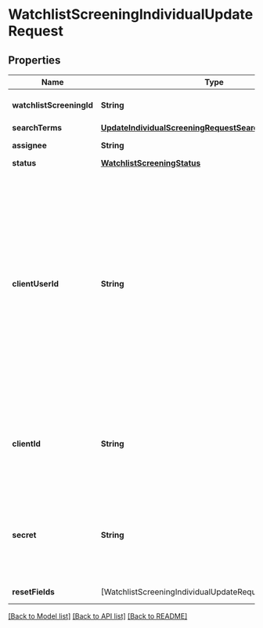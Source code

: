 # WatchlistScreeningIndividualUpdateRequest

## Properties
Name | Type | Description | Notes
------------ | ------------- | ------------- | -------------
**watchlistScreeningId** | **String** | ID of the associated screening. | 
**searchTerms** | [**UpdateIndividualScreeningRequestSearchTerms**](UpdateIndividualScreeningRequestSearchTerms.md) |  | [optional] 
**assignee** | **String** | ID of the associated user. | [optional] 
**status** | [**WatchlistScreeningStatus**](WatchlistScreeningStatus.md) |  | [optional] 
**clientUserId** | **String** | A unique ID that identifies the end user in your system. This ID can also be used to associate user-specific data from other Plaid products. Financial Account Matching requires this field and the &#x60;/link/token/create&#x60; &#x60;client_user_id&#x60; to be consistent. Personally identifiable information, such as an email address or phone number, should not be used in the &#x60;client_user_id&#x60;. | [optional] 
**clientId** | **String** | Your Plaid API &#x60;client_id&#x60;. The &#x60;client_id&#x60; is required and may be provided either in the &#x60;PLAID-CLIENT-ID&#x60; header or as part of a request body. | [optional] 
**secret** | **String** | Your Plaid API &#x60;secret&#x60;. The &#x60;secret&#x60; is required and may be provided either in the &#x60;PLAID-SECRET&#x60; header or as part of a request body. | [optional] 
**resetFields** | [WatchlistScreeningIndividualUpdateRequestResettableField] | A list of fields to reset back to null | [optional] 

[[Back to Model list]](../README.md#documentation-for-models) [[Back to API list]](../README.md#documentation-for-api-endpoints) [[Back to README]](../README.md)


